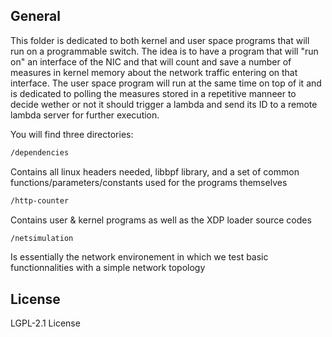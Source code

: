 ## General
This folder is dedicated to both kernel and user space programs that will run on a programmable switch. The idea is to have a program that will "run on" an interface of the NIC and that will count and save a number of measures in kernel memory about the network traffic entering on that interface. The user space program will run at the same time on top of it and is dedicated to polling the measures stored in a repetitive manneer to decide wether or not it should trigger a lambda and send its ID to a remote lambda server for further execution.

You will find three directories:

```sh
/dependencies
```
Contains all linux headers needed, libbpf library, and a set of common functions/parameters/constants used for the programs themselves

```sh
/http-counter
```
Contains user & kernel programs as well as the XDP loader source codes 

```sh
/netsimulation
```
Is essentially the network environement in which we test basic functionnalities with a simple network topology

## License

LGPL-2.1 License 

[//]: # 
